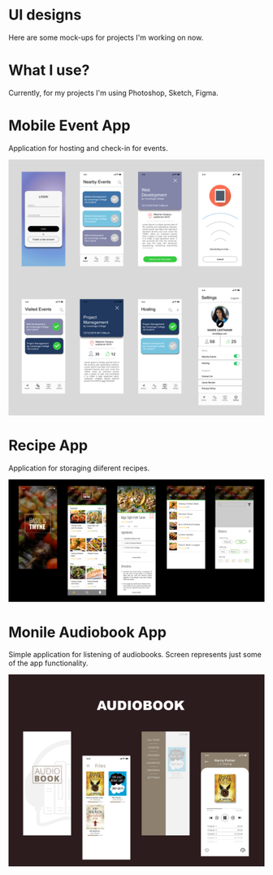# UI designs
Here are some mock-ups for projects I'm working on now.

# What I use?
Currently, for my projects I'm using Photoshop, Sketch, Figma.

# Mobile Event App
Application for hosting and check-in for events.

<p align="center">
  <img src="https://github.com/albiesiedina/UIConcepts/blob/master/Event.jpg">
</p>

# Recipe App
Application for storaging diiferent recipes.
<p align="center">
  <img src="https://github.com/albiesiedina/UIConcepts/blob/master/Recipe.jpg">
</p>

# Monile Audiobook App
Simple application for listening of audiobooks. Screen represents just some of the app functionality. 

<p align="center">
  <img src="https://github.com/albiesiedina/UIConcepts/blob/master/audiobook.jpg">
</p>
